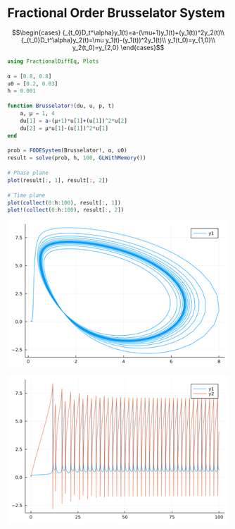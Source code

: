 # Fractional Order Brusselator System

```math
\begin{cases}
{_{t_0}D_t^\alpha}y_1(t)=a-(\mu+1)y_1(t)+(y_1(t))^2y_2(t)\\
{_{t_0}D_t^\alpha}y_2(t)=\mu y_1(t)-(y_1(t))^2y_1(t)\\
y_1(t_0)=y_{1,0}\\
y_2(t_0)=y_{2,0}
\end{cases}
```

```julia
using FractionalDiffEq, Plots

α = [0.8, 0.8]
u0 = [0.2, 0.03]
h = 0.001

function Brusselator!(du, u, p, t)
    a, μ = 1, 4
    du[1] = a-(μ+1)*u[1]+(u[1])^2*u[2]
    du[2] = μ*u[1]-(u[1])^2*u[1]
end

prob = FODESystem(Brusselator!, α, u0)
result = solve(prob, h, 100, GLWithMemory())

# Phase plane
plot(result[:, 1], result[:, 2])

# Time plane
plot(collect(0:h:100), result[:, 1])
plot!(collect(0:h:100), result[:, 2])
```

![BrusselatorPhase](./assets/Brusselator.png)

![BrusselatorTime](./assets/BrusselatorTime.png)